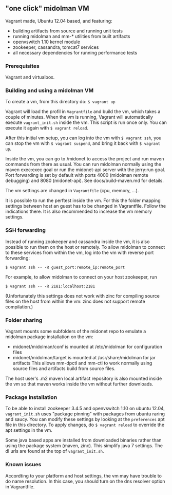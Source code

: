 ## "one click" midolman VM

Vagrant made, Ubuntu 12.04 based, and featuring:
- building artifacts from source and running unit tests
- running midolman and mm-* utilities from built artifacts
- openvswitch 1.10 kernel module
- zookeeper, cassandra, tomcat7 services
- all necessary dependencies for running performance tests

### Prerequisites

Vagrant and virtualbox.

### Building and using a midolman VM

To create a vm, from this directory do: `$ vagrant up`

Vagrant will load the profil in `Vagrantfile` and build the vm, which takes a
couple of minutes. When the vm is running, Vagrant will automatically execute
`vagrant_init.sh` inside the vm. This script is run once only. You can execute
it again with `$ vagrant reload`.

After this initial vm setup, you can log into the vm with `$ vagrant ssh`, you
can stop the vm with `$ vagrant suspend`, and bring it back with `$ vagrant up`.

Inside the vm, you can go to /midonet to access the project and run maven
commands from there as usual. You can run midolman normally using the maven
exec:exec goal or run the midonet-api server with the jerry:run goal. Port
forwarding is set by default with ports 4000 (midolman remote debugging) and
8080 (midonet-api). See docs/build-maven.md for details.

The vm settings are changed in `Vagrantfile` (cpu, memory, ...).

It is possible to run the perftest inside the vm. For this the folder mapping
settings between host an guest has to be changed in Vagrantfile. Follow the
indications there. It is also recommended to increase the vm memory settings.

### SSH forwarding

Instead of running zookeeper and cassandra inside the vm, it is also possible
to run them on the host or remotely. To allow midolman to connect to these
services from within the vm, log into the vm with reverse port forwarding:

`$ vagrant ssh -- -R guest_port:remote_ip:remote_port`

For example, to allow midolman to connect on your host zookeeper, run

`$ vagrant ssh -- -R 2181:localhost:2181`

(Unfortunately this settings does not work with zinc for compiling source files
on the host from within the vm: zinc does not support remote compilation.)

### Folder sharing

Vagrant mounts some subfolders of the midonet repo to emulate a midolman package
installation on the vm:
- midonet/midolman/conf is mounted at /etc/midolman for configuration files
- midonet/midolman/target is mounted at /usr/share/midolman for jar artifacts
This allows mm-dpctl and mm-ctl to work normally using source files and
artifacts build from source files.

The host user's .m2 maven local artifact repository is also mounted inside the
vm so that maven works inside the vm without further downloads.

### Package installation

To be able to install zookeeper 3.4.5 and openvswitch 1.10 on ubuntu 12.04,
`vagrant_init.sh` uses "package pinning" with packages from ubuntu raring and
saucy. You can modify these settings by looking at the `preferences` apt file
in this directory. To apply changes, do `$ vagrant reload` to override the apt
settings in the vm.

Some java based apps are installed from downloaded binaries rather than using
the package system (maven, zinc). This simplify java 7 settings. The dl urls are
found at the top of `vagrant_init.sh`.

### Known issues

Accordting to your platform and host settings, the vm may have trouble to do
name resolution. In this case, you should turn on the dns resolver option in
Vagrantfile.
